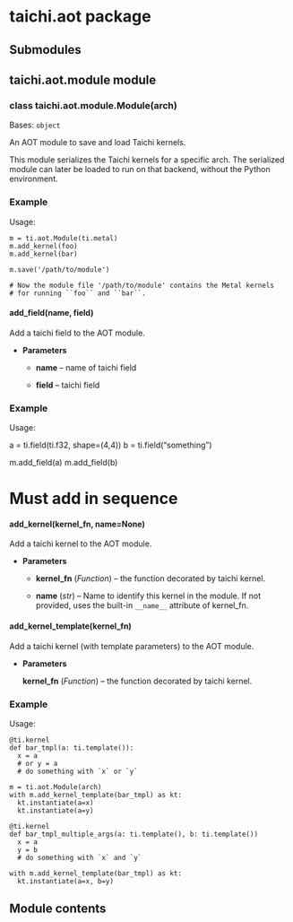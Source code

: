 # taichi.aot package

## Submodules

## taichi.aot.module module


### class taichi.aot.module.Module(arch)
Bases: `object`

An AOT module to save and load Taichi kernels.

This module serializes the Taichi kernels for a specific arch. The
serialized module can later be loaded to run on that backend, without the
Python environment.

### Example

Usage:

```
m = ti.aot.Module(ti.metal)
m.add_kernel(foo)
m.add_kernel(bar)

m.save('/path/to/module')

# Now the module file '/path/to/module' contains the Metal kernels
# for running ``foo`` and ``bar``.
```


#### add_field(name, field)
Add a taichi field to the AOT module.


* **Parameters**

    
    * **name** – name of taichi field


    * **field** – taichi field


### Example

Usage:

a = ti.field(ti.f32, shape=(4,4))
b = ti.field(“something”)

m.add_field(a)
m.add_field(b)

# Must add in sequence


#### add_kernel(kernel_fn, name=None)
Add a taichi kernel to the AOT module.


* **Parameters**

    
    * **kernel_fn** (*Function*) – the function decorated by taichi kernel.


    * **name** (*str*) – Name to identify this kernel in the module. If not
    provided, uses the built-in `__name__` attribute of kernel_fn.



#### add_kernel_template(kernel_fn)
Add a taichi kernel (with template parameters) to the AOT module.


* **Parameters**

    **kernel_fn** (*Function*) – the function decorated by taichi kernel.


### Example

Usage:

```
@ti.kernel
def bar_tmpl(a: ti.template()):
  x = a
  # or y = a
  # do something with `x` or `y`

m = ti.aot.Module(arch)
with m.add_kernel_template(bar_tmpl) as kt:
  kt.instantiate(a=x)
  kt.instantiate(a=y)

@ti.kernel
def bar_tmpl_multiple_args(a: ti.template(), b: ti.template())
  x = a
  y = b
  # do something with `x` and `y`

with m.add_kernel_template(bar_tmpl) as kt:
  kt.instantiate(a=x, b=y)
```

## Module contents
